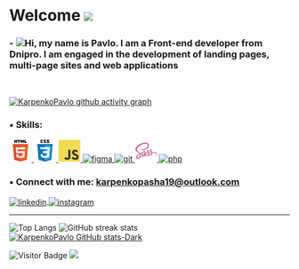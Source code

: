 # Welcome <img src="https://media.giphy.com/media/mGcNjsfWAjY5AEZNw6/giphy.gif" width="50">

<h3 align="left">- <img src="https://emojis.slackmojis.com/emojis/images/1588315024/8823/hyperkitty.gif?1588315024" width="30" />Hi, my name is Pavlo. I am a Front-end developer from Dnipro.
I am engaged in the development of landing pages, multi-page sites and web applications</h3>

<br>

[![KarpenkoPavlo github activity graph](https://github-readme-activity-graph.vercel.app/graph?username=KarpenkoPavlo&theme=react-dark)](https://github.com/KarpenkoPavlo/github-readme-activity-graph)

<h3 align="left">• Skills:</h3>
<a href="https://www.w3.org/html/" target="_blank" rel="noreferrer"> <img src="https://raw.githubusercontent.com/devicons/devicon/master/icons/html5/html5-original-wordmark.svg" alt="html5" width="40" height="40"/> </a> 
<a href="https://www.w3schools.com/css/" target="_blank" rel="noreferrer"> <img src="https://raw.githubusercontent.com/devicons/devicon/master/icons/css3/css3-original-wordmark.svg" alt="css3" width="40" height="40"/> </a> 
<a href="https://developer.mozilla.org/en-US/docs/Web/JavaScript" target="_blank" rel="noreferrer"> <img src="https://raw.githubusercontent.com/devicons/devicon/master/icons/javascript/javascript-original.svg" alt="javascript" width="40" height="40"/> </a> 
<a href="https://www.figma.com/" target="_blank" rel="noreferrer"> <img src="https://www.vectorlogo.zone/logos/figma/figma-icon.svg" alt="figma" width="40" height="40"/> </a> 
<a href="https://git-scm.com/" target="_blank" rel="noreferrer"> <img src="https://www.vectorlogo.zone/logos/git-scm/git-scm-icon.svg" alt="git" width="40" height="40"/> </a>
<a href="https://sass-lang.com" target="_blank" rel="noreferrer"> <img src="https://raw.githubusercontent.com/devicons/devicon/master/icons/sass/sass-original.svg" alt="sass" width="40" height="40"/> </a>
<a href="#"> <img src="https://github.com/hussainweb/hussainweb/blob/main/icons/php.png?raw=true" alt="php"> </a>




<h3 align="left">• Connect with me: <a href="karpenkopasha19@outlook.com">karpenkopasha19@outlook.com</a></h3>
<p align="left">
  <a href="https://linkedin.com/in/pavlo-karpenko-258204277" target="blank"><img align="center" src="https://raw.githubusercontent.com/rahuldkjain/github-profile-readme-generator/master/src/images/icons/Social/linked-in-alt.svg" alt="linkedin" height="30" width="40" />
  </a>
 <a href="https://www.instagram.com/karpenko_p_" target="blank"><img align="center" src="https://raw.githubusercontent.com/rahuldkjain/github-profile-readme-generator/master/src/images/icons/Social/instagram.svg" alt="instagram" height="30" width="40" />
  </a>

  <hr>

<div align="left">
  
  ![Top Langs](https://github-readme-stats.vercel.app/api/top-langs/?username=KarpenkoPavlo&theme=tokyonight)
  ![GitHub streak stats](https://streak-stats.demolab.com/?user=KarpenkoPavlo&theme=tokyonight)  
  [![KarpenkoPavlo GitHub stats-Dark](https://github-readme-stats.vercel.app/api?username=KarpenkoPavlo&show_icons=true&theme=dark#gh-dark-mode-only)](https://github.com/KarpenkoPavlo/github-readme-stats#gh-dark-mode-only)
  
</div>

![Visitor Badge](https://visitor-badge.laobi.icu/badge?page_id=KarpenkoPavlo) <img src="https://emojis.slackmojis.com/emojis/images/1621024394/39092/cat-roll.gif?1621024394" width="28" />

<!--
**KarpenkoPavlo/KarpenkoPavlo** is a ✨ _special_ ✨ repository because its `README.md` (this file) appears on your GitHub profile.

Here are some ideas to get you started:
